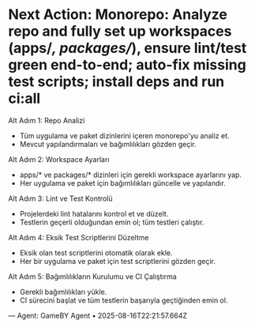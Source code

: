 # Next Action: Monorepo: Analyze repo and fully set up workspaces (apps/*, packages/*), ensure lint/test green end-to-end; auto-fix missing test scripts; install deps and run ci:all

Alt Adım 1: Repo Analizi
- Tüm uygulama ve paket dizinlerini içeren monorepo'yu analiz et.
- Mevcut yapılandırmaları ve bağımlılıkları gözden geçir. 

Alt Adım 2: Workspace Ayarları
- apps/* ve packages/* dizinleri için gerekli workspace ayarlarını yap.
- Her uygulama ve paket için bağımlılıkları güncelle ve yapılandır.

Alt Adım 3: Lint ve Test Kontrolü
- Projelerdeki lint hatalarını kontrol et ve düzelt.
- Testlerin geçerli olduğundan emin ol; tüm testleri çalıştır.

Alt Adım 4: Eksik Test Scriptlerini Düzeltme
- Eksik olan test scriptlerini otomatik olarak ekle.
- Her bir uygulama ve paket için test scriptlerini gözden geçir.

Alt Adım 5: Bağımlılıkların Kurulumu ve CI Çalıştırma
- Gerekli bağımlılıkları yükle.
- CI sürecini başlat ve tüm testlerin başarıyla geçtiğinden emin ol.

— Agent: GameBY Agent • 2025-08-16T22:21:57.664Z
